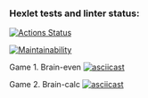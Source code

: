 ### Hexlet tests and linter status:
[![Actions Status](https://github.com/NatashaElistratova/frontend-project-lvl1/workflows/hexlet-check/badge.svg)](https://github.com/NatashaElistratova/frontend-project-lvl1/actions)

[![Maintainability](https://api.codeclimate.com/v1/badges/dfaab662c634d41bb196/maintainability)](https://codeclimate.com/github/NatashaElistratova/frontend-project-lvl1/maintainability)

Game 1. Brain-even
[![asciicast](https://asciinema.org/a/xK4h4f2HqI5djJ3wF6oVuOmD4.svg)](https://asciinema.org/a/xK4h4f2HqI5djJ3wF6oVuOmD4)

Game 2. Brain-calc
[![asciicast]( https://asciinema.org/a/Kd5Uum18hPFiKPRad4D4vhTgr.svg)](https://asciinema.org/a/Kd5Uum18hPFiKPRad4D4vhTgr)


